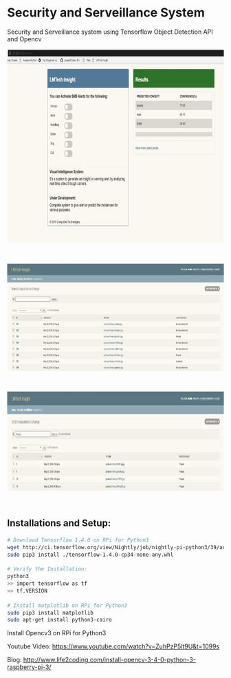 # Security and Serveillance System
Security and Serveillance system using Tensorflow Object Detection API and Opencv

 <p align="center">
  <img src="home_page.jpg" width=800 height=450>
 </p> 
 <br>
 
 <p align="center">
  <img src="more_about_people.jpg" width=800 height=250>
 </p> 
 <br>
 
 <p align="center">
  <img src="search_people.jpg" width=800 height=230>
 </p> 
 <br>

## Installations and Setup:
```bash
# Download Tensorflow 1.4.0 on RPi for Python3
wget http://ci.tensorflow.org/view/Nightly/job/nightly-pi-python3/39/artifact/output-artifacts/tensorflow-1.4.0-cp34-none-any.whl
sudo pip3 install ./tensorflow-1.4.0-cp34-none-any.whl

# Verify the Installation:
python3
>> import tensorflow as tf
>> tf.VERSION

# Install matplotlib on RPi for Python3
sudo pip3 install matplotlib
sudo apt-get install python3-cairo
```
Install Opencv3 on RPi for Python3

Youtube Video: 
https://www.youtube.com/watch?v=ZuhPzP5lt9U&t=1099s

Blog:
http://www.life2coding.com/install-opencv-3-4-0-python-3-raspberry-pi-3/



